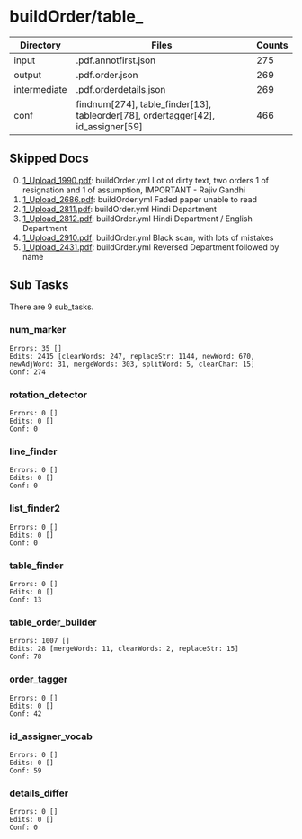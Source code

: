 # buildOrder/table_

| Directory    | Files                          | Counts |
|--------------|--------------------------------|--------|
| input        | .pdf.annotfirst.json           |    275 |
| output       | .pdf.order.json                |    269 |
| intermediate | .pdf.orderdetails.json         |    269 |
| conf         | findnum[274], table_finder[13], tableorder[78], ordertagger[42], id_assigner[59] |    466 |

## Skipped Docs
0. [1_Upload_1990.pdf](/import/images/1_Upload_1990): buildOrder.yml Lot of dirty text,  two orders 1 of resignation and 1 of assumption, IMPORTANT - Rajiv Gandhi
1. [1_Upload_2686.pdf](/import/images/1_Upload_2686): buildOrder.yml Faded paper unable to read
2. [1_Upload_2811.pdf](/import/images/1_Upload_2811): buildOrder.yml Hindi Department
3. [1_Upload_2812.pdf](/import/images/1_Upload_2812): buildOrder.yml Hindi Department / English Department
4. [1_Upload_2910.pdf](/import/images/1_Upload_2910): buildOrder.yml Black scan, with lots of mistakes
5. [1_Upload_2431.pdf](/import/images/1_Upload_2431): buildOrder.yml Reversed Department followed by name

## Sub Tasks
There are 9 sub_tasks.

### num_marker
    Errors: 35 []
    Edits: 2415 [clearWords: 247, replaceStr: 1144, newWord: 670, newAdjWord: 31, mergeWords: 303, splitWord: 5, clearChar: 15]
    Conf: 274

### rotation_detector
    Errors: 0 []
    Edits: 0 []
    Conf: 0

### line_finder
    Errors: 0 []
    Edits: 0 []
    Conf: 0

### list_finder2
    Errors: 0 []
    Edits: 0 []
    Conf: 0

### table_finder
    Errors: 0 []
    Edits: 0 []
    Conf: 13

### table_order_builder
    Errors: 1007 []
    Edits: 28 [mergeWords: 11, clearWords: 2, replaceStr: 15]
    Conf: 78

### order_tagger
    Errors: 0 []
    Edits: 0 []
    Conf: 42

### id_assigner_vocab
    Errors: 0 []
    Edits: 0 []
    Conf: 59

### details_differ
    Errors: 0 []
    Edits: 0 []
    Conf: 0

